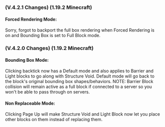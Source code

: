 ### **(V.4.2.1 Changes) (1.19.2 Minecraft)**

#### Forced Rendering Mode:
Sorry, forgot to backport the full box rendering when Forced Rendering is on and Bounding Box is set to Full Block mode.


### **(V.4.2.0 Changes) (1.19.2 Minecraft)**

#### Bounding Box Mode:
Clicking backtick now has a Default mode and also applies to Barrier and Light blocks to go along with Structure Void.
 Default mode will go back to the block's original bounding box shapes/behaviors.
 NOTE: Barrier Block collision will remain active as a full block if connected to a server so you won't be able to pass through on servers. 

#### Non Replaceable Mode:
Clicking Page Up will make Structure Void and Light Block now let you place other blocks on them instead of replacing them.